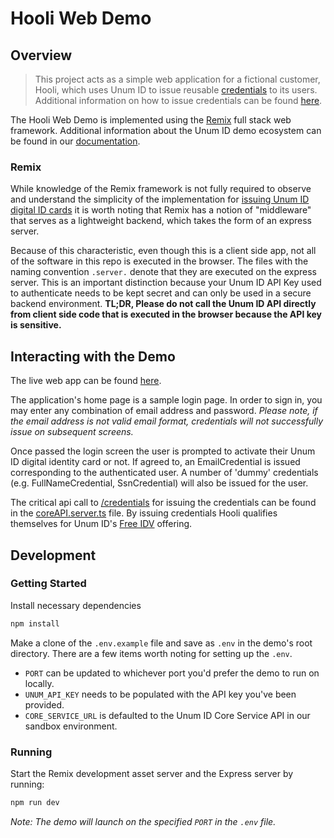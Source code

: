 # Hooli Web Demo

## Overview

> This project acts as a simple web application for a fictional customer, Hooli, which uses Unum ID to issue reusable [credentials](https://docs.unumid.co/terminology#credential) to its users. Additional information on how to issue credentials can be found [here](https://docs.unumid.co/api-overview#issue-credentials).

The Hooli Web Demo is implemented using the [Remix](https://remix.run/docs) full stack web framework. Additional information about the Unum ID demo ecosystem can be found in our [documentation](https://docs.unumid.co/hooli-demo-idv).

### Remix

While knowledge of the Remix framework is not fully required to observe and understand the simplicity of the implementation for [issuing Unum ID digital ID cards](https://www.unumid.co/issue) it is worth noting that Remix has a notion of "middleware" that serves as a lightweight backend, which takes the form of an express server.

Because of this characteristic, even though this is a client side app, not all of the software in this repo is executed in the browser. The files with the naming convention `.server.` denote that they are executed on the express server. This is an important distinction because your Unum ID API Key used to authenticate needs to be kept secret and can only be used in a secure backend environment. **TL;DR, Please do not call the Unum ID API directly from client side code that is executed in the browser because the API key is sensitive.**

## Interacting with the Demo

The live web app can be found [here](https://hooli-web.demo.sandbox-unumid.co).

The application's home page is a sample login page. In order to sign in, you may enter any combination of email address and password. _Please note, if the email address is not valid email format, credentials will not successfully issue on subsequent screens._

Once passed the login screen the user is prompted to activate their Unum ID digital identity card or not. If agreed to, an EmailCredential is issued corresponding to the authenticated user. A number of 'dummy' credentials (e.g. FullNameCredential, SsnCredential) will also be issued for the user.

The critical api call to [/credentials](https://docs.unumid.co/api-overview#issue-credentials) for issuing the credentials can be found in the [coreAPI.server.ts](/app/coreAPI.server.ts) file. By issuing credentials Hooli qualifies themselves for Unum ID's [Free IDV](https://docs.unumid.co/api-overview#free-idv-guide) offering.

## Development

### Getting Started

Install necessary dependencies

```sh
npm install
```

Make a clone of the `.env.example` file and save as `.env` in the demo's root directory. There are a few items worth noting for setting up the `.env`.

- `PORT` can be updated to whichever port you'd prefer the demo to run on locally.
- `UNUM_API_KEY` needs to be populated with the API key you've been provided.
- `CORE_SERVICE_URL` is defaulted to the Unum ID Core Service API in our sandbox environment.

### Running

Start the Remix development asset server and the Express server by running:

```sh
npm run dev
```

_Note: The demo will launch on the specified `PORT` in the `.env` file._
